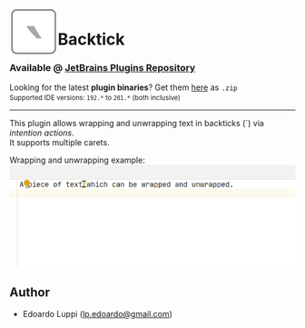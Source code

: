 <img align="left" width="85" height="85" src="https://raw.githubusercontent.com/lppedd/idea-backtick/master/images/idea_backtick_logo.png" alt="Plugin logo">

# Backtick

### Available @ [JetBrains Plugins Repository][2]

Looking for the latest **plugin binaries**? Get them [here][1] as `.zip`  
<small>Supported IDE versions: `192.*` to `201.*` (both inclusive)</small> 

-----

This plugin allows wrapping and unwrapping text in backticks (`) via _intention actions_.  
It supports multiple carets.

Wrapping and unwrapping example:  
<img src="https://raw.githubusercontent.com/lppedd/idea-backtick/master/images/usage_example.gif" alt="Usage example">

## Author

 - Edoardo Luppi (<lp.edoardo@gmail.com>)

[1]: https://github.com/lppedd/idea-backtick/releases
[2]: https://plugins.jetbrains.com/plugin/13817-backtick
